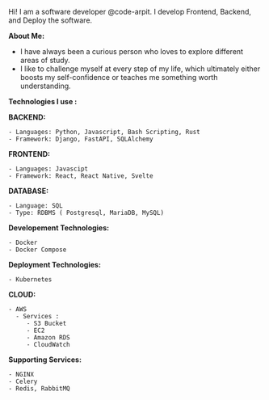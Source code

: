 Hi! I am a software developer @code-arpit. I develop Frontend, Backend, and Deploy the software.

**About Me:**
  - I have always been a curious person who loves to explore different areas of study. 
  - I like to challenge myself at every step of my life, which ultimately either boosts my self-confidence or teaches me something worth understanding.

**Technologies I use :**

  **BACKEND:**
  
    - Languages: Python, Javascript, Bash Scripting, Rust
    - Framework: Django, FastAPI, SQLAlchemy
  
  **FRONTEND:**
  
    - Languages: Javascipt
    - Framework: React, React Native, Svelte
  
  **DATABASE:**
  
    - Language: SQL
    - Type: RDBMS ( Postgresql, MariaDB, MySQL)
    
  **Developement Technologies:** 
  
    - Docker
    - Docker Compose

  **Deployment Technologies:**
    
    - Kubernetes
  
  **CLOUD:**
    
    - AWS 
      - Services :
         - S3 Bucket
         - EC2
         - Amazon RDS
         - CloudWatch
  
  **Supporting Services:**
    
    - NGINX
    - Celery
    - Redis, RabbitMQ
